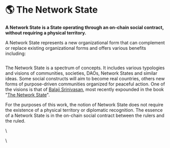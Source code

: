 # 🌎 The Network State

**A Network State is a State operating through an on-chain social contract, without requiring a physical territory.**

A Network State represents a new organizational form that can complement or replace existing organizational forms and offers various benefits including:

<figure><img src="https://lh3.googleusercontent.com/gx19K1FOKYIk_FQictp8pqqL6vxyiClGlEY8q2rMFNxpW9DXgA8pxHsD6Ukj--es_LD9Tr8xqmJWfudVzs-UHOkLLLsgOH-cg8kXxgs7KGMGnExQ39W4CRrAC4_6eeTGqlsTIFGnlgMnEff81WT7HkP8a-A3gzPBrOQ_0uGoiVfv3Pv13BH4EH9F7qa53A" alt=""><figcaption></figcaption></figure>

The Network State is a spectrum of concepts. It includes various typologies and visions of communities, societies, DAOs, Network States and similar ideas. Some social constructs will aim to become real countries, others new forms of purpose-driven communities organized for peaceful action. One of the visions is that of [Balaji Srinivasan](https://balajis.com/about/), most recently expounded in the book "[The Network State](https://thenetworkstate.com/)".

For the purposes of this work, the notion of Network State does not require the existence of a physical territory or diplomatic recognition. The essence of a Network State is in the on-chain social contract between the rulers and the ruled.

\


\
